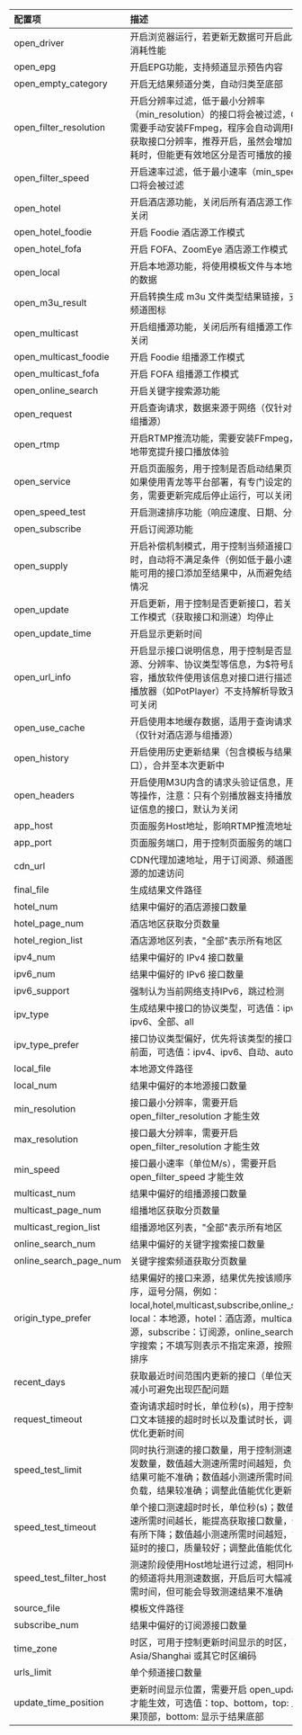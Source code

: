 | 配置项                    | 描述                                                                                                                                                                    | 默认值               |修改值
|:-----------------------|:----------------------------------------------------------------------------------------------------------------------------------------------------------------------|:------------------|:------------------
| open_driver            | 开启浏览器运行，若更新无数据可开启此模式，较消耗性能                                                                                                                                            | False             |                   
| open_epg               | 开启EPG功能，支持频道显示预告内容                                                                                                                                                    | True              | False             
| open_empty_category    | 开启无结果频道分类，自动归类至底部                                                                                                                                                     | False             |                   
| open_filter_resolution | 开启分辨率过滤，低于最小分辨率（min_resolution）的接口将会被过滤，GUI用户需要手动安装FFmpeg，程序会自动调用FFmpeg获取接口分辨率，推荐开启，虽然会增加测速阶段耗时，但能更有效地区分是否可播放的接口                                                      | True              |                   
| open_filter_speed      | 开启速率过滤，低于最小速率（min_speed）的接口将会被过滤                                                                                                                                      | True              |                   
| open_hotel             | 开启酒店源功能，关闭后所有酒店源工作模式都将关闭                                                                                                                                              | False             |                   
| open_hotel_foodie      | 开启 Foodie 酒店源工作模式                                                                                                                                                     | True              |                   
| open_hotel_fofa        | 开启 FOFA、ZoomEye 酒店源工作模式                                                                                                                                               | False             |                   
| open_local             | 开启本地源功能，将使用模板文件与本地源文件中的数据                                                                                                                                             | True              |                   
| open_m3u_result        | 开启转换生成 m3u 文件类型结果链接，支持显示频道图标                                                                                                                                          | True              | False             
| open_multicast         | 开启组播源功能，关闭后所有组播源工作模式都将关闭                                                                                                                                              | False             |                   
| open_multicast_foodie  | 开启 Foodie 组播源工作模式                                                                                                                                                     | True              |                   
| open_multicast_fofa    | 开启 FOFA 组播源工作模式                                                                                                                                                       | False             |                   
| open_online_search     | 开启关键字搜索源功能                                                                                                                                                            | False             |                   
| open_request           | 开启查询请求，数据来源于网络（仅针对酒店源与组播源）                                                                                                                                            | False             |                   
| open_rtmp              | 开启RTMP推流功能，需要安装FFmpeg，利用本地带宽提升接口播放体验                                                                                                                                  | True              |                   
| open_service           | 开启页面服务，用于控制是否启动结果页面服务；如果使用青龙等平台部署，有专门设定的定时任务，需要更新完成后停止运行，可以关闭该功能                                                                                                      | True              |                   
| open_speed_test        | 开启测速排序功能（响应速度、日期、分辨率）                                                                                                                                                 | True              | True              
| open_subscribe         | 开启订阅源功能                                                                                                                                                               | True              |                   
| open_supply            | 开启补偿机制模式，用于控制当频道接口数量不足时，自动将不满足条件（例如低于最小速率）但可能可用的接口添加至结果中，从而避免结果为空的情况                                                                                                  | False             | True              
| open_update            | 开启更新，用于控制是否更新接口，若关闭则所有工作模式（获取接口和测速）均停止                                                                                                                                | True              |                   
| open_update_time       | 开启显示更新时间                                                                                                                                                              | True              | False             
| open_url_info          | 开启显示接口说明信息，用于控制是否显示接口来源、分辨率、协议类型等信息，为$符号后的内容，播放软件使用该信息对接口进行描述，若部分播放器（如PotPlayer）不支持解析导致无法播放可关闭                                                                        | False             |                   
| open_use_cache         | 开启使用本地缓存数据，适用于查询请求失败场景（仅针对酒店源与组播源）                                                                                                                                    | True              |                   
| open_history           | 开启使用历史更新结果（包含模板与结果文件的接口），合并至本次更新中                                                                                                                                     | True              |                   
| open_headers           | 开启使用M3U内含的请求头验证信息，用于测速等操作，注意：只有个别播放器支持播放这类含验证信息的接口，默认为关闭                                                                                                              | False             |                   
| app_host               | 页面服务Host地址，影响RTMP推流地址生成                                                                                                                                                   | http://localhost  |
| app_port               | 页面服务端口，用于控制页面服务的端口号                                                                                                                                                   |8000|                   
| cdn_url                | CDN代理加速地址，用于订阅源、频道图标等资源的加速访问                                                                                                                                          |                   |                   
| final_file             | 生成结果文件路径                                                                                                                                                              | output/result.txt | output/user_result.txt 
| hotel_num              | 结果中偏好的酒店源接口数量                                                                                                                                                         |10|                   
| hotel_page_num         | 酒店地区获取分页数量                                                                                                                                                            |1|                   
| hotel_region_list      | 酒店源地区列表，"全部"表示所有地区                                                                                                                                                    | 全部                |                   
| ipv4_num               | 结果中偏好的 IPv4 接口数量                                                                                                                                                      |5|10
| ipv6_num               | 结果中偏好的 IPv6 接口数量                                                                                                                                                      |5|0
| ipv6_support           | 强制认为当前网络支持IPv6，跳过检测                                                                                                                                                   | False             |                   
| ipv_type               | 生成结果中接口的协议类型，可选值：ipv4、ipv6、全部、all                                                                                                                                     | 全部                | ipv4         
| ipv_type_prefer        | 接口协议类型偏好，优先将该类型的接口排在结果前面，可选值：ipv4、ipv6、自动、auto                                                                                                                        | ipv6,ipv4         | ipv4         
| local_file             | 本地源文件路径                                                                                                                                                               | config/local.txt  | config/user_local.txt  
| local_num              | 结果中偏好的本地源接口数量                                                                                                                                                         |10|                   
| min_resolution         | 接口最小分辨率，需要开启 open_filter_resolution 才能生效                                                                                                                              | 1920x1080         | 1280x720         
| max_resolution         | 接口最大分辨率，需要开启 open_filter_resolution 才能生效                                                                                                                              | 1920x1080         |                   
| min_speed              | 接口最小速率（单位M/s），需要开启 open_filter_speed 才能生效                                                                                                                             |0.5|                   
| multicast_num          | 结果中偏好的组播源接口数量                                                                                                                                                         |10|                   
| multicast_page_num     | 组播地区获取分页数量                                                                                                                                                            |1|                   
| multicast_region_list  | 组播源地区列表，"全部"表示所有地区                                                                                                                                                    | 全部                |                   
| online_search_num      | 结果中偏好的关键字搜索接口数量                                                                                                                                                       |0|                   
| online_search_page_num | 关键字搜索频道获取分页数量                                                                                                                                                         |1|                   
| origin_type_prefer     | 结果偏好的接口来源，结果优先按该顺序进行排序，逗号分隔，例如：local,hotel,multicast,subscribe,online_search；local：本地源，hotel：酒店源，multicast：组播源，subscribe：订阅源，online_search：关键字搜索；不填写则表示不指定来源，按照接口速率排序 |                   |                   
| recent_days            | 获取最近时间范围内更新的接口（单位天），适当减小可避免出现匹配问题                                                                                                                                     |30|                   
| request_timeout        | 查询请求超时时长，单位秒(s)，用于控制查询接口文本链接的超时时长以及重试时长，调整此值能优化更新时间                                                                                                                   |10|                   
| speed_test_limit       | 同时执行测速的接口数量，用于控制测速阶段的并发数量，数值越大测速所需时间越短，负载较高，结果可能不准确；数值越小测速所需时间越长，低负载，结果较准确；调整此值能优化更新时间                                                                                |10|                   
| speed_test_timeout     | 单个接口测速超时时长，单位秒(s)；数值越大测速所需时间越长，能提高获取接口数量，但质量会有所下降；数值越小测速所需时间越短，能获取低延时的接口，质量较好；调整此值能优化更新时间                                                                             |10|                   
| speed_test_filter_host | 测速阶段使用Host地址进行过滤，相同Host地址的频道将共用测速数据，开启后可大幅减少测速所需时间，但可能会导致测速结果不准确                                                                                                      | False             | True              
| source_file            | 模板文件路径                                                                                                                                                                | config/demo.txt   | config/user_demo.txt   
| subscribe_num          | 结果中偏好的订阅源接口数量                                                                                                                                                         |10|                   
| time_zone              | 时区，可用于控制更新时间显示的时区，可选值：Asia/Shanghai 或其它时区编码                                                                                                                           | Asia/Shanghai     |                   
| urls_limit             | 单个频道接口数量                                                                                                                                                              |10|                   
| update_time_position   | 更新时间显示位置，需要开启 open_update_time 才能生效，可选值：top、bottom，top: 显示于结果顶部，bottom: 显示于结果底部                                                                                       | top               |                   
